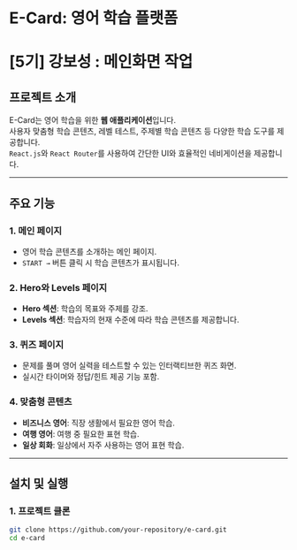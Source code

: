 # **E-Card: 영어 학습 플랫폼**

# **[5기] 강보성 : 메인화면 작업**

## **프로젝트 소개**

E-Card는 영어 학습을 위한 **웹 애플리케이션**입니다.  
사용자 맞춤형 학습 콘텐츠, 레벨 테스트, 주제별 학습 콘텐츠 등 다양한 학습 도구를 제공합니다.  
`React.js`와 `React Router`를 사용하여 간단한 UI와 효율적인 네비게이션을 제공합니다.

---

## **주요 기능**

### 1. **메인 페이지**

- 영어 학습 콘텐츠를 소개하는 메인 페이지.
- `START →` 버튼 클릭 시 학습 콘텐츠가 표시됩니다.

### 2. **Hero와 Levels 페이지**

- **Hero 섹션**: 학습의 목표와 주제를 강조.
- **Levels 섹션**: 학습자의 현재 수준에 따라 학습 콘텐츠를 제공합니다.

### 3. **퀴즈 페이지**

- 문제를 풀며 영어 실력을 테스트할 수 있는 인터랙티브한 퀴즈 화면.
- 실시간 타이머와 정답/힌트 제공 기능 포함.

### 4. **맞춤형 콘텐츠**

- **비즈니스 영어**: 직장 생활에서 필요한 영어 학습.
- **여행 영어**: 여행 중 필요한 표현 학습.
- **일상 회화**: 일상에서 자주 사용하는 영어 표현 학습.

---

## **설치 및 실행**

### 1. **프로젝트 클론**

```bash
git clone https://github.com/your-repository/e-card.git
cd e-card
```
